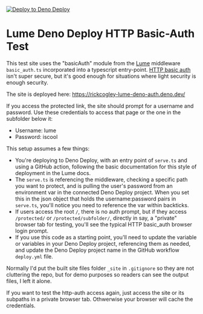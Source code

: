 [![Deploy to Deno Deploy](https://github.com/rickcogley/lume-deno-deploy-auth-test/actions/workflows/deploy.yml/badge.svg)](https://github.com/rickcogley/lume-deno-deploy-auth-test/actions/workflows/deploy.yml)


# Lume Deno Deploy HTTP Basic-Auth Test

This test site uses the "basicAuth" module from the [Lume](https://lume.land/) middleware `basic_auth.ts` incorporated into a typescript entry-point. [HTTP basic auth](https://developer.mozilla.org/en-US/docs/Web/HTTP/Authentication) isn't super secure, but it's good enough for situations where light security is enough security. 

The site is deployed here: https://rickcogley-lume-deno-auth.deno.dev/

If you access the protected link, the site should prompt for a username and password. Use these credentials to access that page or the one in the subfolder below it:

* Username: lume
* Password: iscool

This setup assumes a few things: 

* You're deploying to Deno Deploy, with an entry point of `serve.ts` and using a GitHub action, following the basic documentation for this style of deployment in the Lume docs. 
* The `serve.ts` is referencing the middleware, checking a specific path you want to protect, and is pulling the user's password from an environment var in the connected Deno Deploy project. When you set this in the json object that holds the username:password pairs in `serve.ts`, you'll notice you need to reference the var within backticks. 
* If users access the root `/`, there is no auth prompt, but if they access `/protected/` or `/protected/subfolder/`, directly in say, a "private" browser tab for testing, you'll see the typical HTTP basic_auth browser login prompt.  
* If you use this code as a starting point, you'll need to update the variable or variables in your Deno Deploy project, referencing them as needed, and update the Deno Deploy project name in the GitHub workflow `deploy.yml` file.

Normally I'd put the built site files folder `_site` in `.gitignore` so they are not cluttering the repo, but for demo purposes so readers can see the output files, I left it alone.  

If you want to test the http-auth access again, just access the site or its subpaths in a private browser tab. Othwerwise your browser will cache the credentials. 
